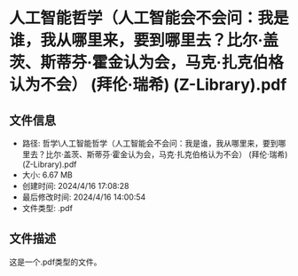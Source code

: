 ﻿# 人工智能哲学（人工智能会不会问：我是谁，我从哪里来，要到哪里去？比尔·盖茨、斯蒂芬·霍金认为会，马克·扎克伯格认为不会） (拜伦·瑞希) (Z-Library).pdf

## 文件信息
- 路径: 哲学\人工智能哲学（人工智能会不会问：我是谁，我从哪里来，要到哪里去？比尔·盖茨、斯蒂芬·霍金认为会，马克·扎克伯格认为不会） (拜伦·瑞希) (Z-Library).pdf
- 大小: 6.67 MB
- 创建时间: 2024/4/16 17:08:28
- 最后修改时间: 2024/4/16 14:00:54
- 文件类型: .pdf

## 文件描述
这是一个.pdf类型的文件。

